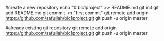 #create a new repository
echo "# bic1project" >> README.md
git init
git add README.md
git commit -m "first commit"
git remote add origin https://github.com/safullah/bic1project.git
git push -u origin master

#already existing git repository
git remote add origin https://github.com/safullah/bic1project.git
git push -u origin master